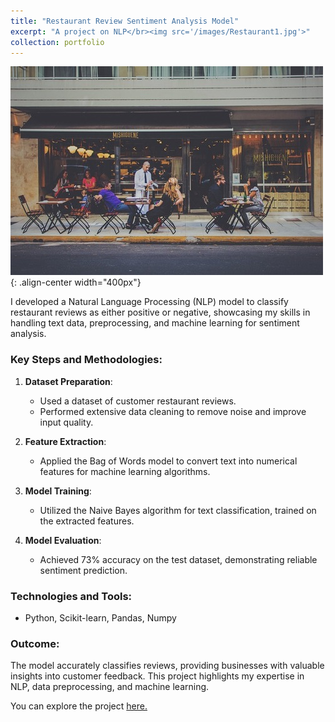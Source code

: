 ```yaml
---
title: "Restaurant Review Sentiment Analysis Model"
excerpt: "A project on NLP</br><img src='/images/Restaurant1.jpg'>"
collection: portfolio
---
```


![Restaurant](/images/Restaurant2.jpg){: .align-center width="400px"}

I developed a Natural Language Processing (NLP) model to classify restaurant reviews as either positive or negative, showcasing my skills in handling text data, preprocessing, and machine learning for sentiment analysis.

### Key Steps and Methodologies:
1. **Dataset Preparation**:
   - Used a dataset of customer restaurant reviews.
   - Performed extensive data cleaning to remove noise and improve input quality.

2. **Feature Extraction**:
   - Applied the Bag of Words model to convert text into numerical features for machine learning algorithms.

3. **Model Training**:
   - Utilized the Naive Bayes algorithm for text classification, trained on the extracted features.

4. **Model Evaluation**:
   - Achieved 73% accuracy on the test dataset, demonstrating reliable sentiment prediction.

### Technologies and Tools:
- Python, Scikit-learn, Pandas, Numpy

### Outcome:
The model accurately classifies reviews, providing businesses with valuable insights into customer feedback. This project highlights my expertise in NLP, data preprocessing, and machine learning.

You can explore the project [here.](https://github.com/sourize/Restaurant-Review-Sentiment-Analysis-Model)